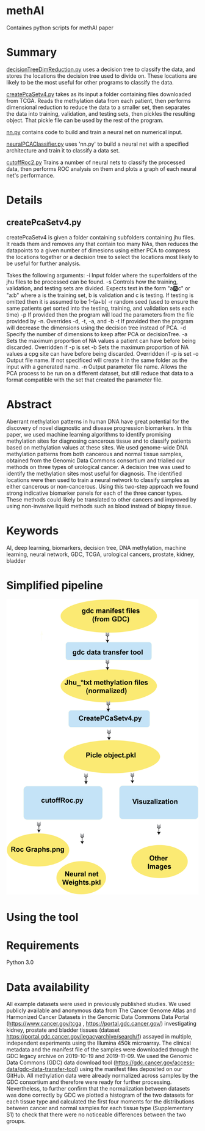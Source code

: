 # methAI
Containes python scripts for methAI paper

# Summary

[decisionTreeDimReduction.py](https://github.com/bazyliszek/methAI/blob/main/decisionTreeDimReduction.py) uses a decision tree to classify the data, and stores the locations the decision tree used to divide on. These locations are likely to be the most useful for other programs to classify the data.

[createPcaSetv4.py](https://github.com/bazyliszek/methAI/blob/main/createPcaSetv4.py) takes as its input a folder containing files downloaded from TCGA. Reads the methylation data from each patient, then performs dimensional reduction to reduce the data to a smaller set, then separates the data into training, validation, and testing sets, then pickles the resulting object. That pickle file can be used by the rest of the program.

[nn.py](https://github.com/bazyliszek/methAI/blob/main/nn.py) contains code to build and train a neural net on numerical input.

[neuralPCAClassifier.py](https://github.com/bazyliszek/methAI/blob/main/neuralPCAClassifier.py) uses 'nn.py' to build a neural net with a specified architecture and train it to classify a data set.

[cutoffRoc2.py](https://github.com/bazyliszek/methAI/blob/main/cutoffRoc2.py) Trains a number of neural nets to classify the processed data, then performs ROC analysis on them and plots a graph of each neural net's performance.

# Details
## createPcaSetv4.py
createPcaSetv4 is given a folder containing subfolders containing jhu files. It reads them and removes any that contain too many NAs, then reduces the datapoints to a given number of dimesions using either PCA to compress the locations together or a decision tree to select the locations most likely to be useful for further analysis.

Takes the following arguments:
-i Input folder where the superfolders of the jhu files to be processed can be found.
-s Controls how the training, validation, and testing sets are divided. Expects text in the form "a:b:c" or "a:b" where a is the training set, b is validation and c is testing. If testing is omitted then it is assumed to be 1-(a+b)
-r random seed (used to ensure the same patients get sorted into the testing, training, and validation sets each time)
-p If provided then the program will load the parameters from the file provided by -n. Overrides -d, -t, -a, and -b
-t If provided then the program will decrease the dimensions using the decision tree instead of PCA.
-d Specify the number of dimensions to keep after PCA or decisionTree.
-a Sets the maximum proportion of NA values a patient can have before being discarded. Overridden if -p is set
-b Sets the maximum proportion of NA values a cpg site can have before being discarded. Overridden if -p is set
-o Output file name. If not specificed will create it in the same folder as the input with a generated name.
-n Output parameter file name. Allows the PCA process to be run on a different dataset, but still reduce that data to a format compatible with the set that created the parameter file.


# Abstract

Aberrant methylation patterns in human DNA have great potential for the discovery of novel diagnostic and disease progression biomarkers. In this paper, we used machine learning algorithms to identify promising methylation sites for diagnosing cancerous tissue and to classify patients based on methylation values at these sites.
We used genome-wide DNA methylation patterns from both cancerous and normal tissue samples, obtained from the Genomic Data Commons consortium and trialled our methods on three types of urological cancer. A decision tree was used to identify the methylation sites most useful for diagnosis.
	The identified locations were then used to train a neural network to classify samples as either cancerous or non-cancerous. Using this two-step approach we found strong indicative biomarker panels for each of the three cancer types.
These methods could likely be translated to other cancers and improved by using non-invasive liquid methods such as blood instead of biopsy tissue.

# Keywords
AI, deep learning, biomarkers, decision tree, DNA methylation, machine learning, neural network, GDC, TCGA, urological cancers, prostate, kidney, bladder


# Simplified pipeline
![alt text](https://github.com/bazyliszek/methAI/blob/main/img/Pipeline.png)

# Using the tool

# Requirements

Python 3.0

# Data availability
All example datasets were used in previously published studies. We used publicly available and anonymous data from The Cancer Genome Atlas and Harmonized Cancer Datasets in the Genomic Data Commons Data Portal (https://www.cancer.gov/tcga , https://portal.gdc.cancer.gov/) investigating kidney, prostate and bladder tissues (dataset https://portal.gdc.cancer.gov/legacyarchive/search/f) assayed in multiple, independent experiments using the Illumina 450k microarray. The clinical metadata and the manifest file of the samples were downloaded through the GDC legacy archive on 2019-10-19 and 2019-11-09.  We used the Genomic Data Commons (GDC) data download tool (https://gdc.cancer.gov/access-data/gdc-data-transfer-tool) using the manifest files deposited on our GitHub.
All methylation data were already normalized across samples by the GDC consortium and therefore were ready for further processing. Nevertheless, to further confirm that the normalization between datasets was done correctly by GDC we plotted a histogram of the two datasets for each tissue type and calculated the first four moments for the distributions between cancer and normal samples for each tissue type (Supplementary S1) to check that there were no noticeable differences between the two groups. 
